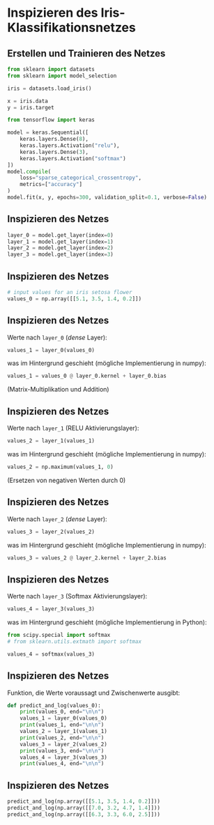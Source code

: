 # Inspizieren des Iris-Klassifikationsnetzes

## Erstellen und Trainieren des Netzes

```py
from sklearn import datasets
from sklearn import model_selection

iris = datasets.load_iris()

x = iris.data
y = iris.target

from tensorflow import keras

model = keras.Sequential([
    keras.layers.Dense(8),
    keras.layers.Activation("relu"),
    keras.layers.Dense(3),
    keras.layers.Activation("softmax")
])
model.compile(
    loss="sparse_categorical_crossentropy",
    metrics=["accuracy"]
)
model.fit(x, y, epochs=300, validation_split=0.1, verbose=False)
```

## Inspizieren des Netzes

```py
layer_0 = model.get_layer(index=0)
layer_1 = model.get_layer(index=1)
layer_2 = model.get_layer(index=2)
layer_3 = model.get_layer(index=3)
```

## Inspizieren des Netzes

```py
# input values for an iris setosa flower
values_0 = np.array([[5.1, 3.5, 1.4, 0.2]])
```

## Inspizieren des Netzes

Werte nach `layer_0` (_dense_ Layer):

```py
values_1 = layer_0(values_0)
```

was im Hintergrund geschieht (mögliche Implementierung in numpy):

```py
values_1 = values_0 @ layer_0.kernel + layer_0.bias
```

(Matrix-Multiplikation und Addition)

## Inspizieren des Netzes

Werte nach `layer_1` (RELU Aktivierungslayer):

```py
values_2 = layer_1(values_1)
```

was im Hintergrund geschieht (mögliche Implementierung in numpy):

```py
values_2 = np.maximum(values_1, 0)
```

(Ersetzen von negativen Werten durch 0)

## Inspizieren des Netzes

Werte nach `layer_2` (_dense_ Layer):

```py
values_3 = layer_2(values_2)
```

was im Hintergrund geschieht (mögliche Implementierung in numpy):

```py
values_3 = values_2 @ layer_2.kernel + layer_2.bias
```

## Inspizieren des Netzes

Werte nach `layer_3` (Softmax Aktivierungslayer):

```py
values_4 = layer_3(values_3)
```

was im Hintergrund geschieht (mögliche Implementierung in Python):

```py
from scipy.special import softmax
# from sklearn.utils.extmath import softmax

values_4 = softmax(values_3)
```

## Inspizieren des Netzes

Funktion, die Werte voraussagt und Zwischenwerte ausgibt:

```py
def predict_and_log(values_0):
    print(values_0, end="\n\n")
    values_1 = layer_0(values_0)
    print(values_1, end="\n\n")
    values_2 = layer_1(values_1)
    print(values_2, end="\n\n")
    values_3 = layer_2(values_2)
    print(values_3, end="\n\n")
    values_4 = layer_3(values_3)
    print(values_4, end="\n\n")
```

## Inspizieren des Netzes

```py
predict_and_log(np.array([[5.1, 3.5, 1.4, 0.2]]))
predict_and_log(np.array([[7.0, 3.2, 4.7, 1.4]]))
predict_and_log(np.array([[6.3, 3.3, 6.0, 2.5]]))
```
